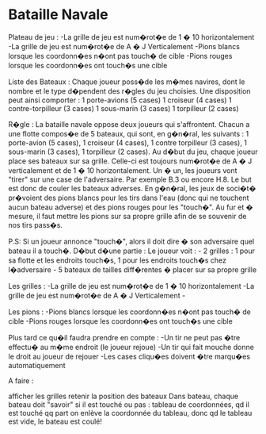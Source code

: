 # Bataille Navale
Plateau de jeu :
	-La grille de jeu est num�rot�e de 1 � 10 horizontalement
	-La grille de jeu est num�rot�e de A � J Verticalement
	-Pions blancs lorsque les coordonn�es n�ont pas touch� de cible
	-Pions rouges lorsque les coordonn�es ont touch�s une cible

Liste des Bateaux :
	Chaque joueur poss�de les m�mes navires, dont le nombre et le type d�pendent des r�gles du jeu choisies.
Une disposition peut ainsi comporter :
    1 porte-avions (5 cases)
    1 croiseur (4 cases)
    1 contre-torpilleur (3 cases)
    1 sous-marin (3 cases)
    1 torpilleur (2 cases)


R�gle :
La bataille navale oppose deux joueurs qui s'affrontent. Chacun a une flotte compos�e de 5 bateaux, qui sont, en g�n�ral, les suivants : 1 porte-avion (5 cases), 1 croiseur (4 cases), 1 contre torpilleur (3 cases), 1 sous-marin (3 cases), 1 torpilleur (2 cases). Au d�but du jeu, chaque joueur place ses bateaux sur sa grille. Celle-ci est toujours num�rot�e de A � J verticalement et de 1 � 10 horizontalement. Un � un, les joueurs vont "tirer" sur une case de l'adversaire. Par exemple B.3 ou encore H.8. Le but est donc de couler les bateaux adverses. En g�n�ral, les jeux de soci�t� pr�voient des pions blancs pour les tirs dans l'eau (donc qui ne touchent aucun bateau adverse) et des pions rouges pour les "touch�". Au fur et � mesure, il faut mettre les pions sur sa propre grille afin de se souvenir de nos tirs pass�s.

P.S: Si un joueur annonce "touch�", alors il doit dire � son adversaire quel bateau il a touch�.
D�but d�une partie :
Le joueur voit : 
	- 2 grilles : 1 pour sa flotte et les endroits touch�s, 1 pour les endroits touch�s chez l�adversaire
	- 5 bateaux de tailles diff�rentes � placer sur sa propre grille

Les grilles :
	-La grille de jeu est num�rot�e de 1 � 10 horizontalement
	-La grille de jeu est num�rot�e de A � J Verticalement
	- 

Les pions :
	-Pions blancs lorsque les coordonn�es n�ont pas touch� de cible
	-Pions rouges lorsque les coordonn�es ont touch�s une cible




Plus tard ce qu�il faudra prendre en compte :
	-Un tir ne peut pas �tre effectu� au m�me endroit (le joueur rejoue)
	-Un tir qui fait mouche donne le droit au joueur de rejouer
	-Les cases cliqu�es doivent �tre marqu�es automatiquement

	
A faire :

afficher les grilles
retenir la position des bateaux
Dans bateau, chaque bateau doit "savoir" si il est touché ou pas : tableau de coordonnées, 
qd il est touché qq part 
on enlève la coordonnée du tableau, donc qd le tableau est vide, le bateau est coulé!
